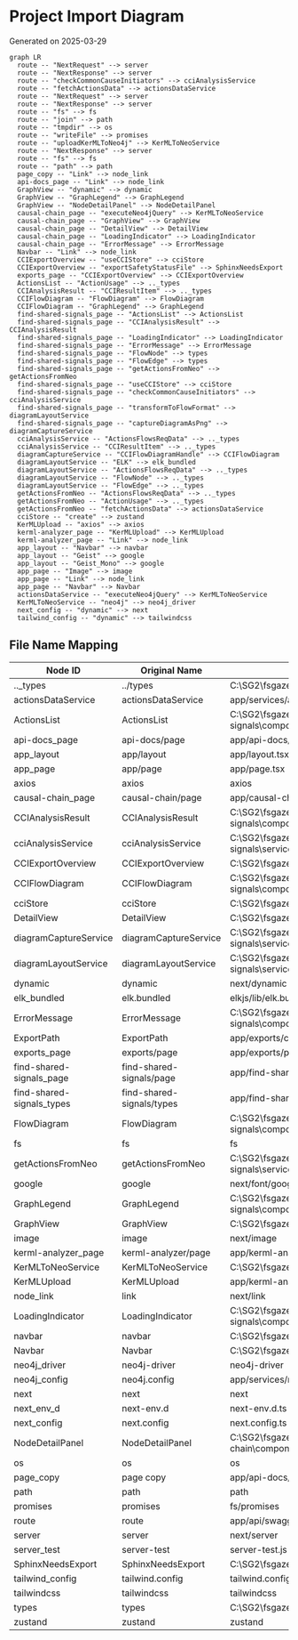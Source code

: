 # Project Import Diagram

Generated on 2025-03-29

```mermaid
graph LR
  route -- "NextRequest" --> server
  route -- "NextResponse" --> server
  route -- "checkCommonCauseInitiators" --> cciAnalysisService
  route -- "fetchActionsData" --> actionsDataService
  route -- "NextRequest" --> server
  route -- "NextResponse" --> server
  route -- "fs" --> fs
  route -- "join" --> path
  route -- "tmpdir" --> os
  route -- "writeFile" --> promises
  route -- "uploadKerMLToNeo4j" --> KerMLToNeoService
  route -- "NextResponse" --> server
  route -- "fs" --> fs
  route -- "path" --> path
  page_copy -- "Link" --> node_link
  api-docs_page -- "Link" --> node_link
  GraphView -- "dynamic" --> dynamic
  GraphView -- "GraphLegend" --> GraphLegend
  GraphView -- "NodeDetailPanel" --> NodeDetailPanel
  causal-chain_page -- "executeNeo4jQuery" --> KerMLToNeoService
  causal-chain_page -- "GraphView" --> GraphView
  causal-chain_page -- "DetailView" --> DetailView
  causal-chain_page -- "LoadingIndicator" --> LoadingIndicator
  causal-chain_page -- "ErrorMessage" --> ErrorMessage
  Navbar -- "Link" --> node_link
  CCIExportOverview -- "useCCIStore" --> cciStore
  CCIExportOverview -- "exportSafetyStatusFile" --> SphinxNeedsExport
  exports_page -- "CCIExportOverview" --> CCIExportOverview
  ActionsList -- "ActionUsage" --> .._types
  CCIAnalysisResult -- "CCIResultItem" --> .._types
  CCIFlowDiagram -- "FlowDiagram" --> FlowDiagram
  CCIFlowDiagram -- "GraphLegend" --> GraphLegend
  find-shared-signals_page -- "ActionsList" --> ActionsList
  find-shared-signals_page -- "CCIAnalysisResult" --> CCIAnalysisResult
  find-shared-signals_page -- "LoadingIndicator" --> LoadingIndicator
  find-shared-signals_page -- "ErrorMessage" --> ErrorMessage
  find-shared-signals_page -- "FlowNode" --> types
  find-shared-signals_page -- "FlowEdge" --> types
  find-shared-signals_page -- "getActionsFromNeo" --> getActionsFromNeo
  find-shared-signals_page -- "useCCIStore" --> cciStore
  find-shared-signals_page -- "checkCommonCauseInitiators" --> cciAnalysisService
  find-shared-signals_page -- "transformToFlowFormat" --> diagramLayoutService
  find-shared-signals_page -- "captureDiagramAsPng" --> diagramCaptureService
  cciAnalysisService -- "ActionsFlowsReqData" --> .._types
  cciAnalysisService -- "CCIResultItem" --> .._types
  diagramCaptureService -- "CCIFlowDiagramHandle" --> CCIFlowDiagram
  diagramLayoutService -- "ELK" --> elk_bundled
  diagramLayoutService -- "ActionsFlowsReqData" --> .._types
  diagramLayoutService -- "FlowNode" --> .._types
  diagramLayoutService -- "FlowEdge" --> .._types
  getActionsFromNeo -- "ActionsFlowsReqData" --> .._types
  getActionsFromNeo -- "ActionUsage" --> .._types
  getActionsFromNeo -- "fetchActionsData" --> actionsDataService
  cciStore -- "create" --> zustand
  KerMLUpload -- "axios" --> axios
  kerml-analyzer_page -- "KerMLUpload" --> KerMLUpload
  kerml-analyzer_page -- "Link" --> node_link
  app_layout -- "Navbar" --> navbar
  app_layout -- "Geist" --> google
  app_layout -- "Geist_Mono" --> google
  app_page -- "Image" --> image
  app_page -- "Link" --> node_link
  app_page -- "Navbar" --> Navbar
  actionsDataService -- "executeNeo4jQuery" --> KerMLToNeoService
  KerMLToNeoService -- "neo4j" --> neo4j_driver
  next_config -- "dynamic" --> next
  tailwind_config -- "dynamic" --> tailwindcss
```

## File Name Mapping

| Node ID | Original Name | File Path |
| ------- | ------------- | --------- |
| .._types | ../types | C:\SG2\fsgaze\app\find-shared-signals\types.ts |
| actionsDataService | actionsDataService | app/services/actionsDataService |
| ActionsList | ActionsList | C:\SG2\fsgaze\app\find-shared-signals\components\ActionsList.tsx |
| api-docs_page | api-docs/page | app/api-docs/page.tsx |
| app_layout | app/layout | app/layout.tsx |
| app_page | app/page | app/page.tsx |
| axios | axios | axios |
| causal-chain_page | causal-chain/page | app/causal-chain/page.tsx |
| CCIAnalysisResult | CCIAnalysisResult | C:\SG2\fsgaze\app\find-shared-signals\components\CCIAnalysisResult.tsx |
| cciAnalysisService | cciAnalysisService | C:\SG2\fsgaze\app\find-shared-signals\services\cciAnalysisService.ts |
| CCIExportOverview | CCIExportOverview | C:\SG2\fsgaze\app\exports\components\CCIExportOverview.tsx |
| CCIFlowDiagram | CCIFlowDiagram | C:\SG2\fsgaze\app\find-shared-signals\components\CCIFlowDiagram.tsx |
| cciStore | cciStore | C:\SG2\fsgaze\app\find-shared-signals\store\cciStore.ts |
| DetailView | DetailView | C:\SG2\fsgaze\app\causal-chain\components\DetailView.tsx |
| diagramCaptureService | diagramCaptureService | C:\SG2\fsgaze\app\find-shared-signals\services\diagramCaptureService.ts |
| diagramLayoutService | diagramLayoutService | C:\SG2\fsgaze\app\find-shared-signals\services\diagramLayoutService.ts |
| dynamic | dynamic | next/dynamic |
| elk_bundled | elk.bundled | elkjs/lib/elk.bundled.js |
| ErrorMessage | ErrorMessage | C:\SG2\fsgaze\app\find-shared-signals\components\ErrorMessage.tsx |
| ExportPath | ExportPath | app/exports/components/ExportPath.tsx |
| exports_page | exports/page | app/exports/page.tsx |
| find-shared-signals_page | find-shared-signals/page | app/find-shared-signals/page.tsx |
| find-shared-signals_types | find-shared-signals/types | app/find-shared-signals/types.ts |
| FlowDiagram | FlowDiagram | C:\SG2\fsgaze\app\find-shared-signals\components\FlowDiagram.tsx |
| fs | fs | fs |
| getActionsFromNeo | getActionsFromNeo | C:\SG2\fsgaze\app\find-shared-signals\services\getActionsFromNeo.ts |
| google | google | next/font/google |
| GraphLegend | GraphLegend | C:\SG2\fsgaze\app\find-shared-signals\components\GraphLegend.tsx |
| GraphView | GraphView | C:\SG2\fsgaze\app\causal-chain\components\GraphView.tsx |
| image | image | next/image |
| kerml-analyzer_page | kerml-analyzer/page | app/kerml-analyzer/page.tsx |
| KerMLToNeoService | KerMLToNeoService | C:\SG2\fsgaze\app\services\KerMLToNeoService.ts |
| KerMLUpload | KerMLUpload | app/kerml-analyzer/components/KerMLUpload |
| node_link | link | next/link |
| LoadingIndicator | LoadingIndicator | C:\SG2\fsgaze\app\find-shared-signals\components\LoadingIndicator.tsx |
| navbar | navbar | C:\SG2\fsgaze\app\components\navbar.tsx |
| Navbar | Navbar | C:\SG2\fsgaze\app\components\Navbar.tsx |
| neo4j_driver | neo4j-driver | neo4j-driver |
| neo4j_config | neo4j.config | app/services/neo4j.config.ts |
| next | next | next |
| next_env_d | next-env.d | next-env.d.ts |
| next_config | next.config | next.config.ts |
| NodeDetailPanel | NodeDetailPanel | C:\SG2\fsgaze\app\causal-chain\components\NodeDetailPanel.tsx |
| os | os | os |
| page_copy | page copy | app/api-docs/page copy.tsx |
| path | path | path |
| promises | promises | fs/promises |
| route | route | app/api/swagger/route.ts |
| server | server | next/server |
| server_test | server-test | server-test.js |
| SphinxNeedsExport | SphinxNeedsExport | C:\SG2\fsgaze\app\exports\services\SphinxNeedsExport.ts |
| tailwind_config | tailwind.config | tailwind.config.js |
| tailwindcss | tailwindcss | tailwindcss |
| types | types | C:\SG2\fsgaze\app\find-shared-signals\types.ts |
| zustand | zustand | zustand |

